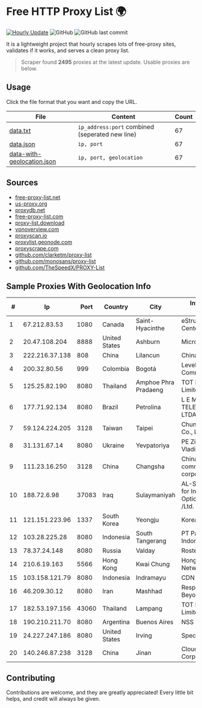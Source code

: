 
# Free HTTP Proxy List 🌍

[![Hourly Update](https://github.com/mertguvencli/http-proxy-list/actions/workflows/main.yml/badge.svg?branch=main)](https://github.com/mertguvencli/http-proxy-list/actions/workflows/main.yml)
![GitHub](https://img.shields.io/github/license/mertguvencli/http-proxy-list)
![GitHub last commit](https://img.shields.io/github/last-commit/mertguvencli/http-proxy-list)

It is a lightweight project that hourly scrapes lots of free-proxy sites, validates if it works, and serves a clean proxy list.


> Scraper found **2495** proxies at the latest update. Usable proxies are below.

## Usage

Click the file format that you want and copy the URL.


|File|Content|Count|
|----|-------|-----|
|[data.txt](https://raw.githubusercontent.com/mertguvencli/http-proxy-list/main/proxy-list/data.txt)|`ip_address:port` combined (seperated new line)|67|
|[data.json](https://raw.githubusercontent.com/mertguvencli/http-proxy-list/main/proxy-list/data.json)|`ip, port`|67|
|[data-with-geolocation.json](https://raw.githubusercontent.com/mertguvencli/http-proxy-list/main/proxy-list/data-with-geolocation.json)|`ip, port, geolocation`|67|

## Sources

* [free-proxy-list.net](https://free-proxy-list.net)
* [us-proxy.org](https://www.us-proxy.org)
* [proxydb.net](http://proxydb.net)
* [free-proxy-list.com](https://free-proxy-list.com/?page=&port=&type%5B%5D=http&type%5B%5D=https&up_time=0&search=Search)
* [proxy-list.download](https://www.proxy-list.download/HTTP)
* [vpnoverview.com](https://vpnoverview.com/privacy/anonymous-browsing/free-proxy-servers)
* [proxyscan.io](https://www.proxyscan.io)
* [proxylist.geonode.com](https://proxylist.geonode.com/api/proxy-list?limit=300&page=1&sort_by=lastChecked&sort_type=desc&protocols=http,https)
* [proxyscrape.com](https://api.proxyscrape.com/v2/?request=displayproxies&protocol=http&timeout=10000&country=all&ssl=all&anonymity=all)
* [github.com/clarketm/proxy-list](https://raw.githubusercontent.com/clarketm/proxy-list/master/proxy-list-raw.txt)
* [github.com/monosans/proxy-list](https://raw.githubusercontent.com/monosans/proxy-list/main/proxies/http.txt)
* [github.com/TheSpeedX/PROXY-List](https://raw.githubusercontent.com/TheSpeedX/PROXY-List/master/http.txt)


## Sample Proxies With Geolocation Info

|#|Ip|Port|Country|City|Internet Service Provider|
|-|--|----|-------|----|-------------------------|
|1|67.212.83.53|1080|Canada|Saint-Hyacinthe|eStruxture Data Centers Inc.|
|2|20.47.108.204|8888|United States|Ashburn|Microsoft Corporation|
|3|222.216.37.138|808|China|Lilancun|Chinanet|
|4|200.32.80.56|999|Colombia|Bogotá|Level 3 Communications, Inc.|
|5|125.25.82.190|8080|Thailand|Amphoe Phra Pradaeng|TOT Public Company Limited|
|6|177.71.92.134|8080|Brazil|Petrolina|L E M TELECOMUNICAÔÔES LTDA -ME|
|7|59.124.224.205|3128|Taiwan|Taipei|Chunghwa Telecom Co., Ltd.|
|8|31.131.67.14|8080|Ukraine|Yevpatoriya|PE Zinstein Hariton Vladimirovich|
|9|111.23.16.250|3128|China|Changsha|China Mobile communications corporation|
|10|188.72.6.98|37083|Iraq|Sulaymaniyah|AL-SARD FIBER Co. for Internet Fiber and Optical Cable Services /Ltd.|
|11|121.151.223.96|1337|South Korea|Yeongju|Korea Telecom|
|12|103.28.225.28|8080|Indonesia|South Tangerang|PT Palapa Media Indonesia|
|13|78.37.24.148|8080|Russia|Valday|Rostelecom networks|
|14|210.6.19.163|5566|Hong Kong|Kwai Chung|Hong Kong Broadband Network Ltd|
|15|103.158.121.79|8080|Indonesia|Indramayu|CDN|
|16|46.209.30.12|8080|Iran|Mashhad|Respina Networks & Beyond PJSC|
|17|182.53.197.156|43060|Thailand|Lampang|TOT Public Company Limited|
|18|190.210.211.70|8080|Argentina|Buenos Aires|NSS S.A.|
|19|24.227.247.186|8080|United States|Irving|Spectrum|
|20|140.246.87.238|3128|China|Jinan|Cloud Computing Corporation|



## Contributing

Contributions are welcome, and they are greatly appreciated! Every
little bit helps, and credit will always be given.

